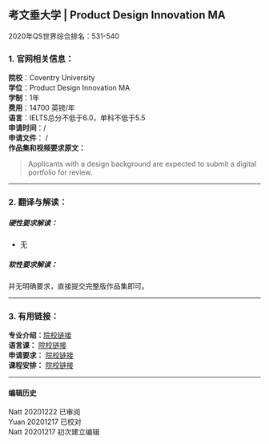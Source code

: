 ## 考文垂大学 | Product Design Innovation MA

2020年QS世界综合排名：531-540



### 1. 官网相关信息：

**院校**：Coventry University  
**学位**：Product Design Innovation MA  
**学制**：1年  
**费用**：14700 英镑/年  
**语言**：IELTS总分不低于6.0，单科不低于5.5  
**申请时间**：/  
**申请文件**： /  
**作品集和视频要求原文：**   

> Applicants with a design background are expected to submit a digital portfolio for review.





---


### 2. 翻译与解读：

##### 硬性要求解读：
- 无

##### 软性要求解读：

并无明确要求，直接提交完整版作品集即可。



---


### 3. 有用链接：

**专业介绍：**[院校链接](https://www.coventry.ac.uk/course-structure/pg/2020-21/fah/product-design-innovation-ma/)  
**语言课：** [院校链接](https://www.coventry.ac.uk/international-students-hub/new-students/courses-and-fees/pre-sessional-english-courses/)  
**申请要求：** [院校链接](https://www.coventry.ac.uk/course-structure/pg/2019-20/fah/industrial-product-design-msc/?visitor=international)  
**课程安排：** [院校链接](https://www.coventry.ac.uk/course-structure/pg/2019-20/fah/industrial-product-design-msc/?visitor=international)  



---


#### 编辑历史  

Natt 20201222 已审阅  
Yuan 20201217 已校对  
Natt 20201217 初次建立编辑  
